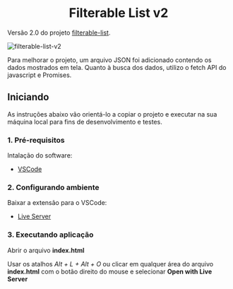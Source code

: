 <h1 align="center">
  Filterable List v2
</h1>

Versão 2.0 do projeto [filterable-list](https://github.com/leo-nezes/filterable-list).

![filterable-list-v2](https://github.com/leo-nezes/images-for-readme/blob/master/filterable-list-v2/filterable-list-v2.gif)

Para melhorar o projeto, um arquivo JSON foi adicionado contendo os dados mostrados em tela.
Quanto à busca dos dados, utilizo o fetch API do javascript e Promises.

## Iniciando

As instruções abaixo vão orientá-lo a copiar o projeto e executar na sua máquina local para fins de desenvolvimento e testes.

### 1. Pré-requisitos

Intalação do software:

- [VSCode](https://code.visualstudio.com/download)

### 2. Configurando ambiente

Baixar a extensão para o VSCode:

- [Live Server](https://marketplace.visualstudio.com/items?itemName=ritwickdey.LiveServer)

### 3. Executando aplicação

Abrir o arquivo **index.html**

Usar os atalhos _Alt + L + Alt + O_ ou clicar em qualquer área do arquivo **index.html** com o botão direito do mouse e selecionar **Open with Live Server**
